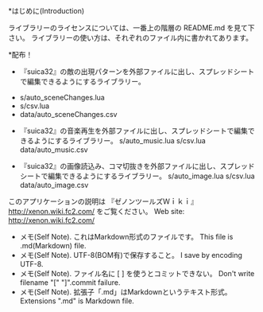 ﻿*はじめに(Introduction)

ライブラリーのライセンスについては、一番上の階層の README.md を見て下さい。
ライブラリーの使い方は、それぞれのファイル内に書かれてあります。


*配布！

- 『suica32』の敵の出現パターンを外部ファイルに出し、スプレッドシートで編集できるようにするライブラリー。
* s/auto_sceneChanges.lua
* s/csv.lua
* data/auto_sceneChanges.csv

- 『suica32』の音楽再生を外部ファイルに出し、スプレッドシートで編集できるようにするライブラリー。
    s/auto_music.lua
    s/csv.lua
    data/auto_music.csv

- 『suica32』の画像読込み、コマ切抜きを外部ファイルに出し、スプレッドシートで編集できるようにするライブラリー。
    s/auto_image.lua
    s/csv.lua
    data/auto_image.csv









このアプリケーションの説明は 『ゼノンツールズＷｉｋｉ』 http://xenon.wiki.fc2.com/ をご覧ください。
Web site: http://xenon.wiki.fc2.com/

* メモ(Self Note). これはMarkdown形式のファイルです。 This file is .md(Markdown) file.
* メモ(Self Note). UTF-8(BOM有)で保存すること。 I save by encoding UTF-8.
* メモ(Self Note). ファイル名に [ ] を使うとコミットできない。 Don't write filename "[" "]".commit failure.
* メモ(Self Note). 拡張子「.md」はMarkdownというテキスト形式。 Extensions ".md" is Markdown file.
